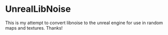 # UnrealLibNoise
This is my attempt to convert libnoise to the unreal engine for use in random maps and textures. Thanks!
